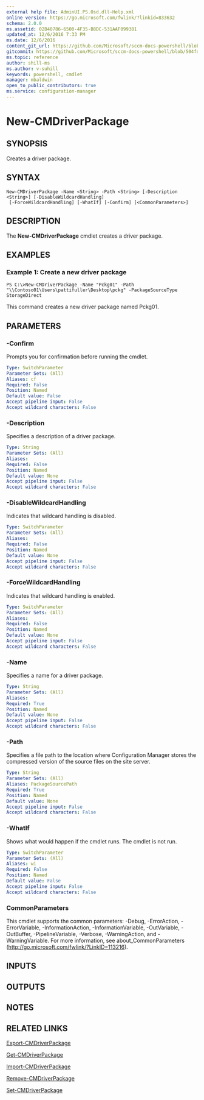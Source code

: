 ```yaml
---
external help file: AdminUI.PS.Osd.dll-Help.xml
online version: https://go.microsoft.com/fwlink/?linkid=833632
schema: 2.0.0
ms.assetid: 02B40786-6500-4F35-B8DC-531AAF099381
updated_at: 12/6/2016 7:33 PM
ms.date: 12/6/2016
content_git_url: https://github.com/Microsoft/sccm-docs-powershell/blob/master/sccm-cmdlets/ConfigurationManager/vlatest/New-CMDriverPackage.md
gitcommit: https://github.com/Microsoft/sccm-docs-powershell/blob/504fd5ae0c4dcc14877d18b3f201f0c5172688ce/sccm-cmdlets/ConfigurationManager/vlatest/New-CMDriverPackage.md
ms.topic: reference
author: shill-ms
ms.author: v-suhill
keywords: powershell, cmdlet
manager: mbaldwin
open_to_public_contributors: true
ms.service: configuration-manager
---
```


# New-CMDriverPackage

## SYNOPSIS
Creates a driver package.

## SYNTAX

```
New-CMDriverPackage -Name <String> -Path <String> [-Description <String>] [-DisableWildcardHandling]
 [-ForceWildcardHandling] [-WhatIf] [-Confirm] [<CommonParameters>]
```

## DESCRIPTION
The **New-CMDriverPackage** cmdlet creates a driver package.

## EXAMPLES

### Example 1: Create a new driver package
```
PS C:\>New-CMDriverPackage -Name "Pckg01" -Path "\\Contoso01\Users\pattifuller\Desktop\pckg" -PackageSourceType StorageDirect
```

This command creates a new driver package named Pckg01.

## PARAMETERS

### -Confirm
Prompts you for confirmation before running the cmdlet.

```yaml
Type: SwitchParameter
Parameter Sets: (All)
Aliases: cf
Required: False
Position: Named
Default value: False
Accept pipeline input: False
Accept wildcard characters: False
```

### -Description
Specifies a description of a driver package.

```yaml
Type: String
Parameter Sets: (All)
Aliases: 
Required: False
Position: Named
Default value: None
Accept pipeline input: False
Accept wildcard characters: False
```

### -DisableWildcardHandling
Indicates that wildcard handling is disabled.

```yaml
Type: SwitchParameter
Parameter Sets: (All)
Aliases: 
Required: False
Position: Named
Default value: None
Accept pipeline input: False
Accept wildcard characters: False
```

### -ForceWildcardHandling
Indicates that wildcard handling is enabled.

```yaml
Type: SwitchParameter
Parameter Sets: (All)
Aliases: 
Required: False
Position: Named
Default value: None
Accept pipeline input: False
Accept wildcard characters: False
```

### -Name
Specifies a name for a driver package.

```yaml
Type: String
Parameter Sets: (All)
Aliases: 
Required: True
Position: Named
Default value: None
Accept pipeline input: False
Accept wildcard characters: False
```

### -Path
Specifies a file path to the location where Configuration Manager stores the compressed version of the source files on the site server.

```yaml
Type: String
Parameter Sets: (All)
Aliases: PackageSourcePath
Required: True
Position: Named
Default value: None
Accept pipeline input: False
Accept wildcard characters: False
```

### -WhatIf
Shows what would happen if the cmdlet runs.
The cmdlet is not run.

```yaml
Type: SwitchParameter
Parameter Sets: (All)
Aliases: wi
Required: False
Position: Named
Default value: False
Accept pipeline input: False
Accept wildcard characters: False
```

### CommonParameters
This cmdlet supports the common parameters: -Debug, -ErrorAction, -ErrorVariable, -InformationAction, -InformationVariable, -OutVariable, -OutBuffer, -PipelineVariable, -Verbose, -WarningAction, and -WarningVariable. For more information, see about_CommonParameters (http://go.microsoft.com/fwlink/?LinkID=113216).

## INPUTS

## OUTPUTS

## NOTES

## RELATED LINKS

[Export-CMDriverPackage](xref:ConfigurationManager/vlatest/Export-CMDriverPackage.md)

[Get-CMDriverPackage](xref:ConfigurationManager/vlatest/Get-CMDriverPackage.md)

[Import-CMDriverPackage](xref:ConfigurationManager/vlatest/Import-CMDriverPackage.md)

[Remove-CMDriverPackage](xref:ConfigurationManager/vlatest/Remove-CMDriverPackage.md)

[Set-CMDriverPackage](xref:ConfigurationManager/vlatest/Set-CMDriverPackage.md)


